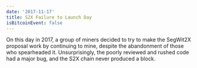 ```yaml
---
date: '2017-11-17'
title: S2X Failure to Launch Day
isBitcoinEvent: false
---
```


On this day in 2017, a group of miners decided to try to make the SegWit2X proposal work by continuing to mine, despite the abandonment of those who spearheaded it. Unsurprisingly, the poorly reviewed and rushed code had a major bug, and the S2X chain never produced a block.

